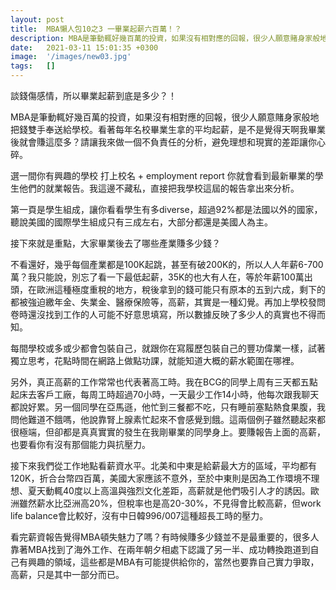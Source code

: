 ```yaml
---
layout: post
title:  MBA懶人包10之3 一畢業起薪六百萬！？
description: MBA是筆動輒好幾百萬的投資，如果沒有相對應的回報，很少人願意賭身家般地把錢雙手...
date:   2021-03-11 15:01:35 +0300
image:  '/images/new03.jpg'
tags:   []
---
```

談錢傷感情，所以畢業起薪到底是多少？！

MBA是筆動輒好幾百萬的投資，如果沒有相對應的回報，很少人願意賭身家般地把錢雙手奉送給學校。看著每年名校畢業生拿的平均起薪，是不是覺得天啊我畢業後就會賺這麼多？請讓我來做一個不負責任的分析，避免理想和現實的差距讓你心碎。

選一間你有興趣的學校 打上校名 + employment report 你就會看到最新畢業的學生他們的就業報告。我這邊不藏私，直接把我學校這屆的報告拿出來分析。

第一頁是學生組成，讓你看看學生有多diverse，超過92%都是法國以外的國家，聽說美國的國際學生組成只有三成左右，大部分都還是美國人為主。

接下來就是重點，大家畢業後去了哪些產業賺多少錢？

不看還好，幾乎每個產業都是100K起跳，甚至有破200K的，所以人人年薪6-700萬？我只能說，別忘了看一下最低起薪，35K的也大有人在，等於年薪100萬出頭，在歐洲這種極度重稅的地方，稅後拿到的錢可能只有原本的五到六成，剩下的都被強迫繳年金、失業金、醫療保險等，高薪，其實是一種幻覺。再加上學校發問卷時還沒找到工作的人可能不好意思填寫，所以數據反映了多少人的真實也不得而知。

每間學校或多或少都會包裝自己，就跟你在寫履歷包裝自己的豐功偉業一樣，試著獨立思考，花點時間在網路上做點功課，就能知道大概的薪水範圍在哪裡。

另外，真正高薪的工作常常也代表著高工時。我在BCG的同學上周有三天都五點起床去客戶工廠，每周工時超過70小時，一天最少工作14小時，他每次跟我聊天都說好累。另一個同學在亞馬遜，他忙到三餐都不吃，只有睡前塞點熱食果腹，我問他難道不餓嗎，他說靠腎上腺素忙起來不會感覺到餓。這兩個例子雖然聽起來都很極端，但卻都是真真實實的發生在我剛畢業的同學身上。要賺報告上面的高薪，也要看你有沒有那個能力與抗壓力。

接下來我們從工作地點看薪資水平。北美和中東是給薪最大方的區域，平均都有120K，折合台幣四百萬，美國大家應該不意外，至於中東則是因為工作環境不理想、夏天動輒40度以上高溫與強烈文化差距，高薪就是他們吸引人才的誘因。歐洲雖然薪水比亞洲高20%，但稅率也是高20-30%，不見得會比較高薪，但work life balance會比較好，沒有中日韓996/007這種超長工時的壓力。

看完薪資報告覺得MBA頓失魅力了嗎？有時候賺多少錢並不是最重要的，很多人靠著MBA找到了海外工作、在兩年朝夕相處下認識了另一半、成功轉換跑道到自己有興趣的領域，這些都是MBA有可能提供給你的，當然也要靠自己實力爭取，高薪，只是其中一部分而已。

